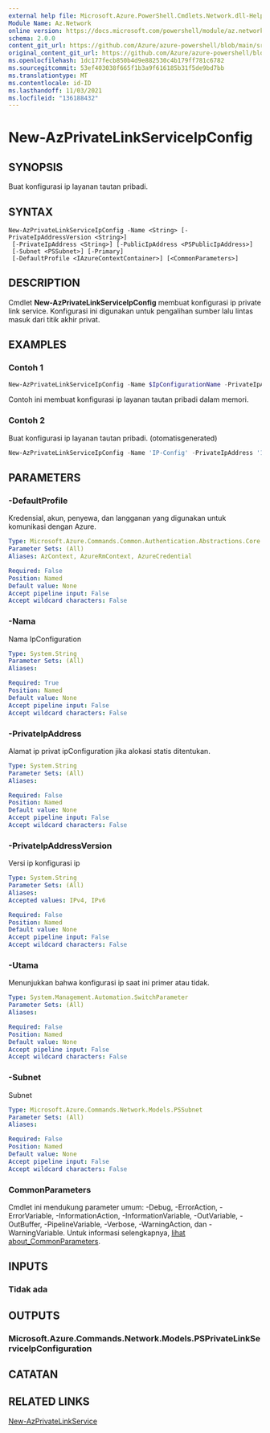 ```yaml
---
external help file: Microsoft.Azure.PowerShell.Cmdlets.Network.dll-Help.xml
Module Name: Az.Network
online version: https://docs.microsoft.com/powershell/module/az.network/new-azprivatelinkserviceipconfig
schema: 2.0.0
content_git_url: https://github.com/Azure/azure-powershell/blob/main/src/Network/Network/help/New-AzPrivateLinkServiceIpConfig.md
original_content_git_url: https://github.com/Azure/azure-powershell/blob/main/src/Network/Network/help/New-AzPrivateLinkServiceIpConfig.md
ms.openlocfilehash: 1dc177fecb850b4d9e882530c4b179ff781c6782
ms.sourcegitcommit: 53ef403038f665f1b3a9f616185b31f5de9bd7bb
ms.translationtype: MT
ms.contentlocale: id-ID
ms.lasthandoff: 11/03/2021
ms.locfileid: "136188432"
---
```

# New-AzPrivateLinkServiceIpConfig

## SYNOPSIS
Buat konfigurasi ip layanan tautan pribadi.

## SYNTAX

```
New-AzPrivateLinkServiceIpConfig -Name <String> [-PrivateIpAddressVersion <String>]
 [-PrivateIpAddress <String>] [-PublicIpAddress <PSPublicIpAddress>]
 [-Subnet <PSSubnet>] [-Primary]
 [-DefaultProfile <IAzureContextContainer>] [<CommonParameters>]
```

## DESCRIPTION
Cmdlet **New-AzPrivateLinkServiceIpConfig** membuat konfigurasi ip private link service. Konfigurasi ini digunakan untuk pengalihan sumber lalu lintas masuk dari titik akhir privat. 

## EXAMPLES

### Contoh 1
```powershell
New-AzPrivateLinkServiceIpConfig -Name $IpConfigurationName -PrivateIpAddress "10.0.0.5" -Primary
```

Contoh ini membuat konfigurasi ip layanan tautan pribadi dalam memori.

### Contoh 2

Buat konfigurasi ip layanan tautan pribadi. (otomatisgenerated)

<!-- Aladdin Generated Example -->
```powershell
New-AzPrivateLinkServiceIpConfig -Name 'IP-Config' -PrivateIpAddress '10.0.0.5' -Subnet <PSSubnet>
```

## PARAMETERS

### -DefaultProfile
Kredensial, akun, penyewa, dan langganan yang digunakan untuk komunikasi dengan Azure.

```yaml
Type: Microsoft.Azure.Commands.Common.Authentication.Abstractions.Core.IAzureContextContainer
Parameter Sets: (All)
Aliases: AzContext, AzureRmContext, AzureCredential

Required: False
Position: Named
Default value: None
Accept pipeline input: False
Accept wildcard characters: False
```

### -Nama
Nama IpConfiguration

```yaml
Type: System.String
Parameter Sets: (All)
Aliases:

Required: True
Position: Named
Default value: None
Accept pipeline input: False
Accept wildcard characters: False
```

### -PrivateIpAddress
Alamat ip privat ipConfiguration jika alokasi statis ditentukan.

```yaml
Type: System.String
Parameter Sets: (All)
Aliases:

Required: False
Position: Named
Default value: None
Accept pipeline input: False
Accept wildcard characters: False
```

### -PrivateIpAddressVersion
Versi ip konfigurasi ip

```yaml
Type: System.String
Parameter Sets: (All)
Aliases:
Accepted values: IPv4, IPv6

Required: False
Position: Named
Default value: None
Accept pipeline input: False
Accept wildcard characters: False
```

### -Utama
Menunjukkan bahwa konfigurasi ip saat ini primer atau tidak.

```yaml
Type: System.Management.Automation.SwitchParameter
Parameter Sets: (All)
Aliases:

Required: False
Position: Named
Default value: None
Accept pipeline input: False
Accept wildcard characters: False
```

### -Subnet
Subnet

```yaml
Type: Microsoft.Azure.Commands.Network.Models.PSSubnet
Parameter Sets: (All)
Aliases:

Required: False
Position: Named
Default value: None
Accept pipeline input: False
Accept wildcard characters: False
```

### CommonParameters
Cmdlet ini mendukung parameter umum: -Debug, -ErrorAction, -ErrorVariable, -InformationAction, -InformationVariable, -OutVariable, -OutBuffer, -PipelineVariable, -Verbose, -WarningAction, dan -WarningVariable. Untuk informasi selengkapnya, [lihat about_CommonParameters](http://go.microsoft.com/fwlink/?LinkID=113216).

## INPUTS

### Tidak ada

## OUTPUTS

### Microsoft.Azure.Commands.Network.Models.PSPrivateLinkServiceIpConfiguration

## CATATAN

## RELATED LINKS

[New-AzPrivateLinkService](./New-AzPrivateLinkService.md)